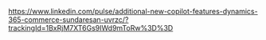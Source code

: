 

https://www.linkedin.com/pulse/additional-new-copilot-features-dynamics-365-commerce-sundaresan-uvrzc/?trackingId=1BxRjM7XT6Gs9IWd9mToRw%3D%3D